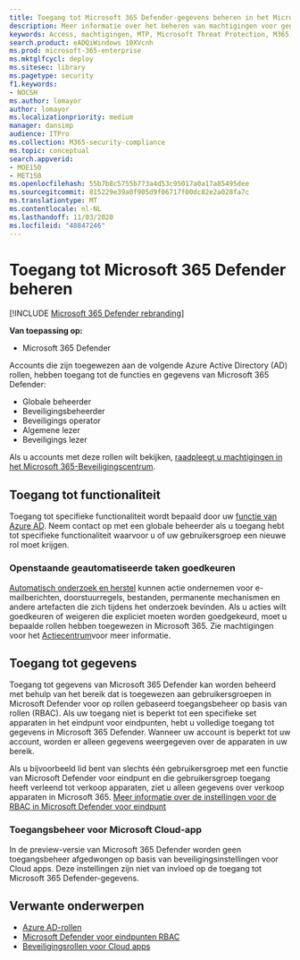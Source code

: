 ```yaml
---
title: Toegang tot Microsoft 365 Defender-gegevens beheren in het Microsoft 365 Beveiligingscentrum
description: Meer informatie over het beheren van machtigingen voor gegevens in Microsoft 365 Defender
keywords: Access, machtigingen, MTP, Microsoft Threat Protection, M365, beveiliging, MCAS, MDATP, Cloud app Security, Microsoft Defender Advanced Threat Protection, Scope, Scope, RBAC
search.product: eADQiWindows 10XVcnh
ms.prod: microsoft-365-enterprise
ms.mktglfcycl: deploy
ms.sitesec: library
ms.pagetype: security
f1.keywords:
- NOCSH
ms.author: lomayor
author: lomayor
ms.localizationpriority: medium
manager: dansimp
audience: ITPro
ms.collection: M365-security-compliance
ms.topic: conceptual
search.appverid:
- MOE150
- MET150
ms.openlocfilehash: 55b7b8c5755b773a4d53c95017a0a17a85495dee
ms.sourcegitcommit: 815229e39a0f905d9f06717f00dc82e2a028fa7c
ms.translationtype: MT
ms.contentlocale: nl-NL
ms.lasthandoff: 11/03/2020
ms.locfileid: "48847246"
---
```

# <a name="manage-access-to-microsoft-365-defender"></a>Toegang tot Microsoft 365 Defender beheren

[!INCLUDE [Microsoft 365 Defender rebranding](../includes/microsoft-defender.md)]


**Van toepassing op:**
- Microsoft 365 Defender

Accounts die zijn toegewezen aan de volgende Azure Active Directory (AD) rollen, hebben toegang tot de functies en gegevens van Microsoft 365 Defender:
- Globale beheerder
- Beveiligingsbeheerder
- Beveiligings operator
- Algemene lezer
- Beveiligings lezer

Als u accounts met deze rollen wilt bekijken, [raadpleegt u machtigingen in het Microsoft 365-Beveiligingscentrum](https://security.microsoft.com/permissions).

## <a name="access-to-functionality"></a>Toegang tot functionaliteit
Toegang tot specifieke functionaliteit wordt bepaald door uw [functie van Azure AD](https://docs.microsoft.com/azure/active-directory/users-groups-roles/directory-assign-admin-roles). Neem contact op met een globale beheerder als u toegang hebt tot specifieke functionaliteit waarvoor u of uw gebruikersgroep een nieuwe rol moet krijgen.

### <a name="approve-pending-automated-tasks"></a>Openstaande geautomatiseerde taken goedkeuren
[Automatisch onderzoek en herstel](mtp-autoir-actions.md) kunnen actie ondernemen voor e-mailberichten, doorstuurregels, bestanden, permanente mechanismen en andere artefacten die zich tijdens het onderzoek bevinden. Als u acties wilt goedkeuren of weigeren die expliciet moeten worden goedgekeurd, moet u bepaalde rollen hebben toegewezen in Microsoft 365. Zie machtigingen voor het [Actiecentrum](mtp-action-center.md#required-permissions-for-action-center-tasks)voor meer informatie.

## <a name="access-to-data"></a>Toegang tot gegevens
Toegang tot gegevens van Microsoft 365 Defender kan worden beheerd met behulp van het bereik dat is toegewezen aan gebruikersgroepen in Microsoft Defender voor op rollen gebaseerd toegangsbeheer op basis van rollen (RBAC). Als uw toegang niet is beperkt tot een specifieke set apparaten in het eindpunt voor eindpunten, hebt u volledige toegang tot gegevens in Microsoft 365 Defender. Wanneer uw account is beperkt tot uw account, worden er alleen gegevens weergegeven over de apparaten in uw bereik.

Als u bijvoorbeeld lid bent van slechts één gebruikersgroep met een functie van Microsoft Defender voor eindpunt en die gebruikersgroep toegang heeft verleend tot verkoop apparaten, ziet u alleen gegevens over verkoop apparaten in Microsoft 365. [Meer informatie over de instellingen voor de RBAC in Microsoft Defender voor eindpunt](https://docs.microsoft.com/windows/security/threat-protection/microsoft-defender-atp/rbac)

### <a name="microsoft-cloud-app-security-access-controls"></a>Toegangsbeheer voor Microsoft Cloud-app
In de preview-versie van Microsoft 365 Defender worden geen toegangsbeheer afgedwongen op basis van beveiligingsinstellingen voor Cloud apps. Deze instellingen zijn niet van invloed op de toegang tot Microsoft 365 Defender-gegevens.

## <a name="related-topics"></a>Verwante onderwerpen

- [Azure AD-rollen](https://docs.microsoft.com/azure/active-directory/users-groups-roles/directory-assign-admin-roles)
- [Microsoft Defender voor eindpunten RBAC](https://docs.microsoft.com/windows/security/threat-protection/microsoft-defender-atp/rbac)
- [Beveiligingsrollen voor Cloud apps](https://docs.microsoft.com/cloud-app-security/manage-admins)
